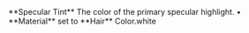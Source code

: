 <tr>
<td>**Specular Tint**</td>
<td>The color of the primary specular highlight.</td>
<td>&#8226; **Material** set to **Hair**</td>
<td>Color.white</td>
</tr>
